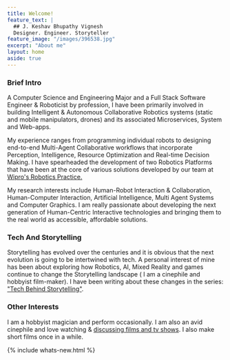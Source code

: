 ```yaml
---
title: Welcome!
feature_text: |
  ## J. Keshav Bhupathy Vignesh
  Designer. Engineer. Storyteller
feature_image: "/images/396538.jpg"
excerpt: "About me"
layout: home
aside: true
---
```

### Brief Intro
A Computer Science and Engineering Major and a Full Stack Software Engineer & Roboticist by profession, I have been primarily involved in building Intelligent & Autonomous Collaborative Robotics systems (static and mobile manipulators, drones) and its associated Microservices, System and Web-apps.

My experience ranges from programming individual robots to designing end-to-end  Multi-Agent Collaborative workflows that incorporate Perception, Intelligence, Resource Optimization and Real-time Decision Making. I have spearheaded the development of two Robotics Platforms that have been at the core of various solutions developed by our team at [Wipro's Robotics Practice.](https://www.wipro.com/innovation/robotics/)

My research interests include Human-Robot Interaction & Collaboration, Human-Computer Interaction, Artificial Intelligence, Multi Agent Systems and Computer Graphics. I am really passionate about developing the next generation of Human-Centric Interactive technologies and bringing them to the real world as accessible, affordable solutions.

### Tech And Storytelling
Storytelling has evolved over the centuries and it is obvious that the next evolution is going to be intertwined with tech. A personal interest of mine has been about exploring how Robotics, AI, Mixed Reality and games continue to change the Storytelling landscape ( I am a cinephile and hobbyist film-maker). I have been writing about these changes in the series: ["Tech Behind Storytelling"](/blog/tbs).

### Other Interests
I am a hobbyist magician and perform occasionally. I am also an avid cinephile and love watching & [discussing films and tv shows](blog/watchlist/). I also make short films once in a while.

{% include whats-new.html %}

